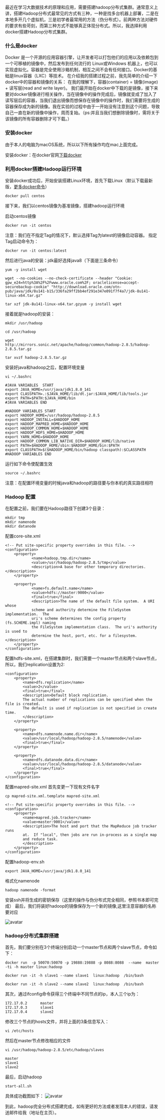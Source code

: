 

最近在学习大数据技术的原理和应用，需要搭建hadoop分布式集群。通常意义上讲，搭建Hadoop分布式最常见的方式有三种，一种是找多台机器上部署，二是在本地多开几个虚拟机，三是初学者最常用的方法（伪分布式）。前两种方法对硬件的要求有些苛刻，而第三种方式不能够真正体现分布式。所以，我选择利用docker搭建Hadoop分布式集群。
### 什么是docker ###
  Docker 是一个开源的应用容器引擎，让开发者可以打包他们的应用以及依赖包到一个可移植的镜像中，然后发布到任何流行的 Linux或Windows 机器上，也可以实现虚拟化。容器是完全使用沙箱机制，相互之间不会有任何接口。Docker的基础是linux容器（LXC）等技术。
  在介绍我的搭建过程之前，我先简单的介绍一下docker中的容器和镜像的关系：
  在我的理解下，容器(container) = 镜像(image) + 读写层(read and write layer)。
  我们最开始在docker中下载的是镜像，接下来要对docker镜像进行相关操作，当在镜像中的操作完成后，镜像就变成了加入了读写层后的容器，当我们退出镜像而想保存在镜像中的操作时，我们需要将生成的容器保存成为新的镜像。我在实验的过程中由于一开始没有注意到这个问题，导致自己一直在新的镜像中操作，周而复始。（ps:并且当我们想删除镜像时，需将关于该镜像的所有容器删除才可下载。）
### 安装docker ###
由于本人的电脑为macOS系统，所以以下所有操作均在mac上面完成。

安装docker：在docker官网[下载docker](https://www.docker.com/products/docker-desktop)

### 利用docker搭建Hadoop运行环境 ###
安装docker成功后，开始安装搭建Linux环境，首先下载Linux（默认下载最新版，[更多docker命令](https://www.runoob.com/docker/docker-commit-command.html)）
```
docker pull centos
```

接下来，我们以centos镜像为基准镜像，搭建hadoop运行环境

启动centos镜像
```
docker run -it centos
```
注意：我们在不指定Tag的情况下，默认选择Tag为latest的镜像启动容器。 指定Tag启动命令为：
```
docker run -it centos:latest
```

然后进行java的安装：jdk最好选择java8（下面是三条命令）
```
yum -y install wget 
```
```
wget --no-cookies --no-check-certificate --header "Cookie: gpw_e24=http%3A%2F%2Fwww.oracle.com%2F; oraclelicense=accept-securebackup-cookie" "http://download.oracle.com/otn-pub/java/jdk/8u141-b15/336fa29ff2bb4ef291e347e091f7f4a7/jdk-8u141-linux-x64.tar.gz"
```
```
tar xzf jdk-8u141-linux-x64.tar.gzyum -y install wget 
```
接着就是hadoop的安装：
```
mkdir /usr/hadoop
```
```
cd /usr/hadoop
```
```
wget 
http://mirrors.sonic.net/apache/hadoop/common/hadoop-2.8.5/hadoop-2.8.5.tar.gz
```
```
tar xvzf hadoop-2.8.5.tar.gz
```

安装好java和hadoop之后，配置环境变量
```
vi ~/.bashrc
```
```
#JAVA VARIABLES  START
export JAVA_HOME=/usr/java/jdk1.8.0_141
export CLASSPATH=.:$JAVA_HOME/lib/dt.jar:$JAVA_HOME/lib/tools.jar
export PATH=$PATH:$JAVA_HOME/bin
#JAVA VARIABLES END
 
#HADOOP VARIABLES START
export HADOOP_HOME=/usr/hadoop/hadoop-2.8.5
export HADOOP_INSTALL=$HADOOP_HOME
export HADOOP_MAPRED_HOME=$HADOOP_HOME
export HADOOP_COMMON_HOME=$HADOOP_HOME
export HADOOP_HDFS_HOME=$HADOOP_HOME
export YARN_HOME=$HADOOP_HOME
export HADOOP_COMMON_LIB_NATIVE_DIR=$HADOOP_HOME/lib/native
export PATH=$HADOOP_HOME/sbin:$HADOOP_HOME/bin:$PATH
export CLASSPATH=$($HADOOP_HOME/bin/hadoop classpath):$CLASSPATH
#HADOOP VARIABLES END 
```
运行如下命令使配置生效
```
source ~/.bashrc
```
注意：在配置环境变量的时候java和hadoop的路径要与你本机的真实路径相符

### Hadoop 配置 ###
在配置之前，我们要在Hadoop路径下创建3个目录：
```
mkdir tmp
mkdir namenode
mkdir datanode
```

配置core-site.xml

```
<!-- Put site-specific property overrides in this file. -->
<configuration>
    <property>
            <name>hadoop.tmp.dir</name>
            <value>/usr/hadoop/hadoop-2.8.5/tmp</value>
            <description>A base for other temporary directories.</description>
    </property>
 
    <property>
            <name>fs.default.name</name>
            <value>hdfs://master:9000</value>
            <final>true</final>
            <description>The name of the default file system.  A URI whose
            scheme and authority determine the FileSystem implementation.  The
            uri's scheme determines the config property (fs.SCHEME.impl) naming
            the FileSystem implementation class.  The uri's authority is used to
            determine the host, port, etc. for a filesystem.</description>
    </property>
</configuration> 
```
配置hdfs-site.xml，在搭建集群时，我们需要一个master节点和两个slave节点，所以，我们replication设置为2:


```
<configuration>
    <property>
        <name>dfs.replication</name>
        <value>2</value>
        <final>true</final>
        <description>Default block replication.
        The actual number of replications can be specified when the file is created.
        The default is used if replication is not specified in create time.
        </description>
    </property>
 
    <property>
        <name>dfs.namenode.name.dir</name>
        <value>/usr/local/hadoop/hadoop-2.8.5/namenode</value>
        <final>true</final>
    </property>
 
    <property>
        <name>dfs.datanode.data.dir</name>
        <value>/usr/local/hadoop/hadoop-2.8.5/datanode</value>
        <final>true</final>
    </property>
</configuration>
```
配置mapred-site.xml
首先变更一下现有文件名字

```
cp mapred-site.xml.template mapred-site.xml
```
```
<!-- Put site-specific property overrides in this file. -->
<configuration>
    <property>
        <name>mapred.job.tracker</name>
        <value>master:9001</value>
        <description>The host and port that the MapReduce job tracker runs
        at.  If "local", then jobs are run in-process as a single map
        and reduce task.
        </description>
    </property>
</configuration>
```
配置hadoop-env.sh
```
export JAVA_HOME=/usr/java/jdk1.8.0_141
```
格式化namenode
```
hadoop namenode -format
```
安装ssh并将生成的密钥保存（这里的操作与伪分布式完全相同，参照书本即可完成）
最后，我们将装好hadoop的镜像保存为一个新的镜像,这里注意容器的名称要对应

![avatar](/4ebdc177d53ed72860684e0b28c73d5d.png)
### hadoop分布式集群搭建 ###
首先，我们要分别在3个终端分别启动一个master节点和两个slave节点，命令如下：
```
docker run  -p 50070:50070 -p 19888:19888 -p 8088:8088  --name  master  -ti -h master linux:hadoop
```
```
docker run -it -h slave1 --name slave1  linux:hadoop  /bin/bash
```
```
docker run -it -h slave2 --name slave2  linux:hadoop  /bin/bash
```
其次，通过ifconfig命令获得三个终端中不同节点的ip，本人三个ip为：
```
172.17.0.2      master
172.17.0.3      slave1
172.17.0.4      slave2
```
修改三个节点的hosts文件，并将上面的3条信息写入：
```
vi /etc/hosts
```
然后在master节点修改相应的文件
```
vi /usr/hadoop/hadoop-2.8.5/etc/hadoop/slaves
```
```
master
slave1
slave2
```
最后，启动hadoop
```
start-all.sh
```
具体成功截图如下：
![avatar](/ae24c929cf5b392268f95c1951768506.png)


到此，hadoop完全分布式搭建完成，如有更好的方法或者发现本人的错误，请发送邮件给我（地址在主页）。


  
